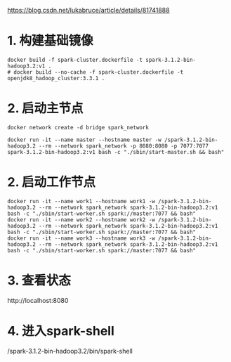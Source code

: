 https://blog.csdn.net/lukabruce/article/details/81741888

# 1. 构建基础镜像
```
docker build -f spark-cluster.dockerfile -t spark-3.1.2-bin-hadoop3.2:v1 .
# docker build --no-cache -f spark-cluster.dockerfile -t openjdk8_hadoop_cluster:3.3.1 .
```

# 2. 启动主节点
```
docker network create -d bridge spark_network

docker run -it --name master --hostname master -w /spark-3.1.2-bin-hadoop3.2 --rm --network spark_network -p 8080:8080 -p 7077:7077 spark-3.1.2-bin-hadoop3.2:v1 bash -c "./sbin/start-master.sh && bash"
```

# 2. 启动工作节点
```
docker run -it --name work1 --hostname work1 -w /spark-3.1.2-bin-hadoop3.2 --rm --network spark_network spark-3.1.2-bin-hadoop3.2:v1 bash -c "./sbin/start-worker.sh spark://master:7077 && bash"
docker run -it --name work2 --hostname work2 -w /spark-3.1.2-bin-hadoop3.2 --rm --network spark_network spark-3.1.2-bin-hadoop3.2:v1 bash -c "./sbin/start-worker.sh spark://master:7077 && bash"
docker run -it --name work3 --hostname work3 -w /spark-3.1.2-bin-hadoop3.2 --rm --network spark_network spark-3.1.2-bin-hadoop3.2:v1 bash -c "./sbin/start-worker.sh spark://master:7077 && bash"
```

# 3. 查看状态
http://localhost:8080


# 4. 进入spark-shell
/spark-3.1.2-bin-hadoop3.2/bin/spark-shell
